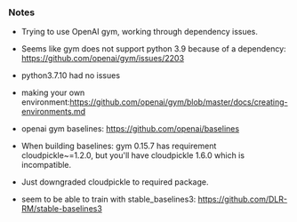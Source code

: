### Notes
- Trying to use OpenAI gym, working through dependency issues.
- Seems like gym does not support python 3.9 because of a dependency: https://github.com/openai/gym/issues/2203
- python3.7.10 had no issues
- making your own environment:https://github.com/openai/gym/blob/master/docs/creating-environments.md
- openai gym baselines: https://github.com/openai/baselines
- When building baselines: gym 0.15.7 has requirement cloudpickle~=1.2.0, but you'll have cloudpickle 1.6.0 which is incompatible.
- Just downgraded cloudpickle to required package.

- seem to be able to train with stable_baselines3: https://github.com/DLR-RM/stable-baselines3